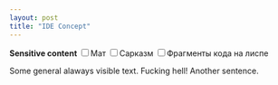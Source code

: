 ```yaml
---
layout: post
title: "IDE Concept"
---
```


<strong>Sensitive content</strong>
<input type="checkbox" class="morph-switch" data-morph-name="swear" />Мат
<input type="checkbox" class="morph-switch" data-morph-name="sarcasm" data-morph-default="1" />Сарказм
<input type="checkbox" class="morph-switch" data-morph-name="lisp" />Фрагменты кода на лиспе
<br/>

Some general alaways visible text. <span class="morph-text" data-morph-if="swear">Fucking hell!</span> Another sentence.